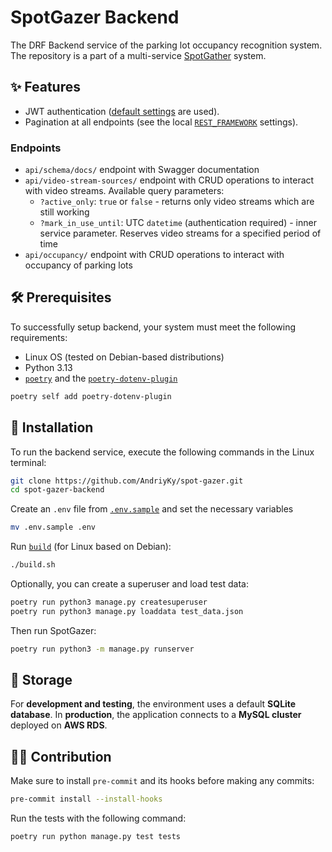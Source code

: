 # SpotGazer Backend

The DRF Backend service of the parking lot occupancy recognition system.
The repository is a part of a multi-service [SpotGather](https://github.com/AKrekhovetskyi/spot-gazer) system.

## ✨ Features

- JWT authentication ([default settings](https://django-rest-framework-simplejwt.readthedocs.io/en/latest/settings.html) are used).
- Pagination at all endpoints (see the local [`REST_FRAMEWORK`](./django_core/settings.py) settings).

### Endpoints

- `api/schema/docs/` endpoint with Swagger documentation
- `api/video-stream-sources/` endpoint with CRUD operations to interact with video streams. Available query parameters:
  - `?active_only`: `true` or `false` - returns only video streams which are still working
  - `?mark_in_use_until`: UTC `datetime` (authentication required) - inner service parameter. Reserves video streams for a specified period of time
- `api/occupancy/` endpoint with CRUD operations to interact with occupancy of parking lots

## 🛠️ Prerequisites

To successfully setup backend, your system must meet the following requirements:

- Linux OS (tested on Debian-based distributions)
- Python 3.13
- [`poetry`](https://python-poetry.org/) and the [`poetry-dotenv-plugin`](https://github.com/pivoshenko/poetry-plugin-dotenv)

```bash
poetry self add poetry-dotenv-plugin
```

## 🔩 Installation

To run the backend service, execute the following commands in the Linux terminal:

```bash
git clone https://github.com/AndriyKy/spot-gazer.git
cd spot-gazer-backend
```

Create an `.env` file from [`.env.sample`](./.env.sample) and set the necessary variables

```bash
mv .env.sample .env
```

Run [`build`](./build.sh) (for Linux based on Debian):

```bash
./build.sh
```

Optionally, you can create a superuser and load test data:

```bash
poetry run python3 manage.py createsuperuser
poetry run python3 manage.py loaddata test_data.json
```

Then run SpotGazer:

```bash
poetry run python3 -m manage.py runserver
```

## 💾 Storage

For **development and testing**, the environment uses a default **SQLite database**.
In **production**, the application connects to a **MySQL cluster** deployed on **AWS RDS**.

## 👨‍💻 Contribution

Make sure to install `pre-commit` and its hooks before making any commits:

```bash
pre-commit install --install-hooks
```

Run the tests with the following command:

```bash
poetry run python manage.py test tests
```
